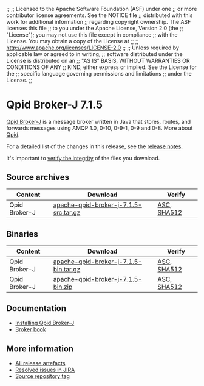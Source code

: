 ;;
;; Licensed to the Apache Software Foundation (ASF) under one
;; or more contributor license agreements.  See the NOTICE file
;; distributed with this work for additional information
;; regarding copyright ownership.  The ASF licenses this file
;; to you under the Apache License, Version 2.0 (the
;; "License"); you may not use this file except in compliance
;; with the License.  You may obtain a copy of the License at
;; 
;;   http://www.apache.org/licenses/LICENSE-2.0
;; 
;; Unless required by applicable law or agreed to in writing,
;; software distributed under the License is distributed on an
;; "AS IS" BASIS, WITHOUT WARRANTIES OR CONDITIONS OF ANY
;; KIND, either express or implied.  See the License for the
;; specific language governing permissions and limitations
;; under the License.
;;

# Qpid Broker-J 7.1.5

[Qpid Broker-J]({{site_url}}/components/broker-j/index.html) is a message broker written in Java that stores, routes,
and forwards messages using AMQP 1.0, 0-10, 0-9-1, 0-9 and 0-8.  More about
[Qpid]({{site_url}}/index.html).

For a detailed list of the changes in this release, see the [release
notes](release-notes.html).

It's important to [verify the
integrity]({{site_url}}/download.html#verify-what-you-download) of the
files you download.

## Source archives

| Content | Download | Verify |
|---------|----------|--------|
| Qpid Broker-J | [apache-qpid-broker-j-7.1.5-src.tar.gz](http://archive.apache.org/dist/qpid/broker-j/7.1.5/apache-qpid-broker-j-7.1.5-src.tar.gz) | [ASC](https://archive.apache.org/dist/qpid/broker-j/7.1.5/apache-qpid-broker-j-7.1.5-src.tar.gz.asc), [SHA512](https://archive.apache.org/dist/qpid/broker-j/7.1.5/apache-qpid-broker-j-7.1.5-src.tar.gz.sha512) |

## Binaries

| Content | Download | Verify |
|---------|----------|--------|
| Qpid Broker-J | [apache-qpid-broker-j-7.1.5-bin.tar.gz](http://archive.apache.org/dist/qpid/broker-j/7.1.5/binaries/apache-qpid-broker-j-7.1.5-bin.tar.gz) | [ASC](https://archive.apache.org/dist/qpid/broker-j/7.1.5/binaries/apache-qpid-broker-j-7.1.5-bin.tar.gz.asc), [SHA512](https://archive.apache.org/dist/qpid/broker-j/7.1.5/binaries/apache-qpid-broker-j-7.1.5-bin.tar.gz.sha512) |
| Qpid Broker-J | [apache-qpid-broker-j-7.1.5-bin.zip](http://archive.apache.org/dist/qpid/broker-j/7.1.5/binaries/apache-qpid-broker-j-7.1.5-bin.zip) | [ASC](https://archive.apache.org/dist/qpid/broker-j/7.1.5/binaries/apache-qpid-broker-j-7.1.5-bin.zip.asc), [SHA512](https://archive.apache.org/dist/qpid/broker-j/7.1.5/binaries/apache-qpid-broker-j-7.1.5-bin.zip.sha512) |

## Documentation


<div class="two-column" markdown="1">

 - [Installing Qpid Broker-J](book/Java-Broker-Installation.html)
 - [Broker book](book/index.html)

</div>


## More information

 - [All release artefacts](http://archive.apache.org/dist/qpid/broker-j/7.1.5)
 - [Resolved issues in JIRA](https://issues.apache.org/jira/issues/?jql=project+%3D+QPID+AND+fixVersion+%3D+%27qpid-java-broker-7.1.5%27+AND+resolution+%3D+%27fixed%27+ORDER+BY+priority+DESC)
 - [Source repository tag](https://gitbox.apache.org/repos/asf/qpid-broker-j.git/tree/refs/tags/7.1.5)

<script type="text/javascript">
  _deferredFunctions.push(function() {
      if ("7.1.5" === "{{current_broker_j_release}}" || "7.1.5" === "{{other_broker_j_release}}") {
          _modifyCurrentReleaseLinks();
      }
  });
</script>